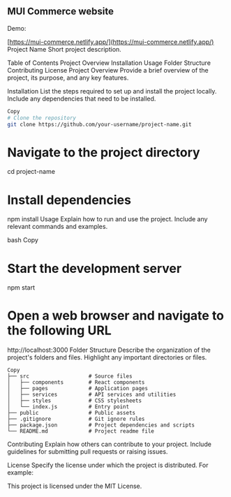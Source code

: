 ## MUI Commerce website

Demo:  

[https://mui-commerce.netlify.app/](https://mui-commerce.netlify.app/)
Project Name
Short project description.

Table of Contents
Project Overview
Installation
Usage
Folder Structure
Contributing
License
Project Overview
Provide a brief overview of the project, its purpose, and any key features.

Installation
List the steps required to set up and install the project locally. Include any dependencies that need to be installed.

```bash
Copy
# Clone the repository
git clone https://github.com/your-username/project-name.git
```
# Navigate to the project directory
cd project-name

# Install dependencies
npm install
Usage
Explain how to run and use the project. Include any relevant commands and examples.

bash
Copy
# Start the development server
npm start

# Open a web browser and navigate to the following URL
http://localhost:3000
Folder Structure
Describe the organization of the project's folders and files. Highlight any important directories or files.

```axapta
Copy
├── src                   # Source files
│   ├── components        # React components
│   ├── pages             # Application pages
│   ├── services          # API services and utilities
│   ├── styles            # CSS stylesheets
│   └── index.js          # Entry point
├── public                # Public assets
├── .gitignore            # Git ignore rules
├── package.json          # Project dependencies and scripts
└── README.md             # Project readme file
```
Contributing
Explain how others can contribute to your project. Include guidelines for submitting pull requests or raising issues.

License
Specify the license under which the project is distributed. For example:

This project is licensed under the MIT License.
